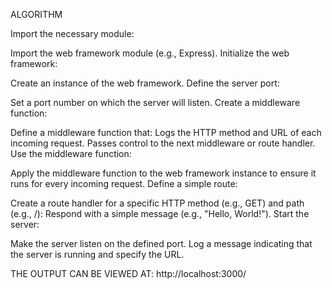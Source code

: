 ALGORITHM


Import the necessary module:

Import the web framework module (e.g., Express).
Initialize the web framework:

Create an instance of the web framework.
Define the server port:

Set a port number on which the server will listen.
Create a middleware function:

Define a middleware function that:
Logs the HTTP method and URL of each incoming request.
Passes control to the next middleware or route handler.
Use the middleware function:

Apply the middleware function to the web framework instance to ensure it runs for every incoming request.
Define a simple route:

Create a route handler for a specific HTTP method (e.g., GET) and path (e.g., /):
Respond with a simple message (e.g., "Hello, World!").
Start the server:

Make the server listen on the defined port.
Log a message indicating that the server is running and specify the URL.


THE OUTPUT CAN BE VIEWED AT:
http://localhost:3000/


